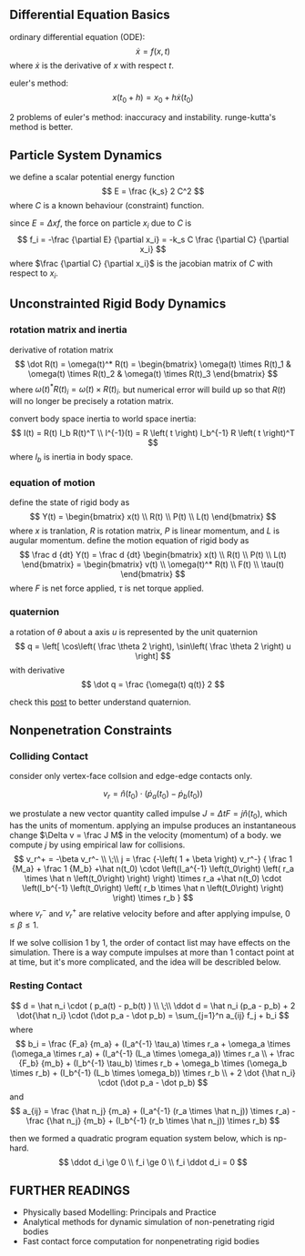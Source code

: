 ﻿## Differential Equation Basics

ordinary differential equation (ODE):
$$
\dot x = f(x, t)
$$
where $\dot x$ is the derivative of $x$ with respect $t$.

euler's method:
$$
x(t_0 + h) = x_0 + h \dot x(t_0)
$$

2 problems of euler's method: inaccuracy and instability. runge-kutta's method is better.

## Particle System Dynamics

we define a scalar potential energy function
$$
E = \frac {k_s} 2 C^2
$$
where $C$ is a known behaviour (constraint) function.

since $E = \Delta xf$, the force on particle $x_i$ due to $C$ is
$$
f_i = -\frac {\partial E} {\partial x_i} = -k_s C \frac {\partial C} {\partial x_i}
$$
where $\frac {\partial C} {\partial x_i}$ is the jacobian matrix of $C$ with respect to $x_i$.

## Unconstrainted Rigid Body Dynamics

### rotation matrix and inertia

derivative of rotation matrix
$$
\dot R(t) = \omega(t)^* R(t) = \begin{bmatrix}
\omega(t) \times R(t)_1 & \omega(t) \times R(t)_2 & \omega(t) \times R(t)_3
\end{bmatrix}
$$
where $\omega(t)^* R(t)_i = \omega(t) \times R(t)_i$. but numerical error will build up so that $R(t)$ will no longer be precisely a rotation matrix.

convert body space inertia to world space inertia:
$$
I(t) = R(t) I_b R(t)^T \\
I^{-1}(t) = R \left( t \right) I_b^{-1} R \left( t \right)^T
$$
where $I_b$ is inertia in body space.

### equation of motion

define the state of rigid body as
$$
Y(t) = \begin{bmatrix} x(t) \\ R(t) \\ P(t) \\ L(t) \end{bmatrix}
$$
where $x$ is tranlation, $R$ is rotation matrix, $P$ is linear momentum, and $L$ is augular momentum. define the motion equation of rigid body as
$$
\frac d {dt} Y(t) = \frac d {dt} \begin{bmatrix} x(t) \\ R(t) \\ P(t) \\ L(t) \end{bmatrix}
= \begin{bmatrix} v(t) \\ \omega(t)^* R(t) \\ F(t) \\ \tau(t) \end{bmatrix}
$$
where $F$ is net force applied, $\tau$ is net torque applied.

### quaternion

a rotation of $\theta$ about a axis $u$ is represented by the unit quaternion
$$
q = \left[ \cos\left( \frac \theta 2 \right), \sin\left( \frac \theta 2 \right) u \right]
$$
with derivative
$$
\dot q = \frac {\omega(t) q(t)} 2
$$

check this [post](https://www.3dgep.com/understanding-quaternions/#Quaternion_Dot_Product) to better understand quaternion.

## Nonpenetration Constraints

### Colliding Contact

consider only vertex-face collsion and edge-edge contacts only.

$$
v_r = \hat n(t_0) \cdot \left( \dot p_a \left( t_0 \right) - \dot p_b \left( t_0 \right) \right)
$$

we prostulate a new vector quantity called impulse $J = \Delta t F = j \hat n(t_0)$, which has the units of momentum. applying an impulse produces an instantaneous change $\Delta v = \frac J M$ in the velocity (momentum) of a body. we compute $j$ by using empirical law for collisions.
$$
v_r^+ = -\beta v_r^- \\
\;\\
j = \frac {-\left( 1 + \beta \right) v_r^-}
{
\frac 1 {M_a} + \frac 1 {M_b}
+\hat n(t_0) \cdot \left(I_a^{-1} \left(t_0\right) \left( r_a \times \hat n \left(t_0\right) \right) \right) \times r_a
+\hat n(t_0) \cdot \left(I_b^{-1} \left(t_0\right) \left( r_b \times \hat n \left(t_0\right) \right) \right) \times r_b
}
$$
where $v_r^-$ and $v_r^+$ are relative velocity before and after applying impulse, $0 \le \beta \le 1$.

If we solve collision 1 by 1, the order of contact list may have effects on the simulation. There is a way compute impulses at more than 1 contact point at at time, but it's more complicated, and the idea will be describled below.

### Resting Contact

$$
d = \hat n_i \cdot ( p_a(t) - p_b(t) ) \\
\;\\
\ddot d = \hat n_i (p_a - p_b) + 2 \dot{\hat n_i} \cdot (\dot p_a - \dot p_b)
= \sum_{j=1}^n a_{ij} f_j + b_i
$$
where
$$
b_i =
\frac {F_a} {m_a} + (I_a^{-1} \tau_a) \times r_a + \omega_a \times (\omega_a \times r_a) +
(I_a^{-1} (L_a \times \omega_a)) \times r_a \\
+
\frac {F_b} {m_b} + (I_b^{-1} \tau_b) \times r_b + \omega_b \times (\omega_b \times r_b) +
(I_b^{-1} (L_b \times \omega_b)) \times r_b \\
+
2 \dot {\hat n_i} \cdot (\dot p_a - \dot p_b)
$$
and
$$
a_{ij} = \frac {\hat n_j} {m_a} + (I_a^{-1} (r_a \times \hat n_j)) \times r_a) -
\frac {\hat n_j} {m_b} + (I_b^{-1} (r_b \times \hat n_j)) \times r_b)
$$

then we formed a quadratic program equation system below, which is np-hard.
$$
\ddot d_i \ge 0 \\
f_i \ge 0 \\
f_i \ddot d_i = 0
$$

## FURTHER READINGS

- Physically based Modelling: Principals and Practice
- Analytical methods for dynamic simulation of non-penetrating rigid bodies
- Fast contact force computation for nonpenetrating rigid bodies
